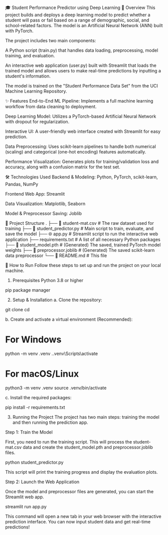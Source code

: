 🎓 Student Performance Predictor using Deep Learning
📝 Overview
This project builds and deploys a deep learning model to predict whether a student will pass or fail based on a range of demographic, social, and school-related factors. The model is an Artificial Neural Network (ANN) built with PyTorch.

The project includes two main components:

A Python script (train.py) that handles data loading, preprocessing, model training, and evaluation.

An interactive web application (user.py) built with Streamlit that loads the trained model and allows users to make real-time predictions by inputting a student's information.

The model is trained on the "Student Performance Data Set" from the UCI Machine Learning Repository.

✨ Features
End-to-End ML Pipeline: Implements a full machine learning workflow from data cleaning to deployment.

Deep Learning Model: Utilizes a PyTorch-based Artificial Neural Network with dropout for regularization.

Interactive UI: A user-friendly web interface created with Streamlit for easy prediction.

Data Preprocessing: Uses scikit-learn pipelines to handle both numerical (scaling) and categorical (one-hot encoding) features automatically.

Performance Visualization: Generates plots for training/validation loss and accuracy, along with a confusion matrix for the test set.

🛠️ Technologies Used
Backend & Modeling: Python, PyTorch, scikit-learn, Pandas, NumPy

Frontend Web App: Streamlit

Data Visualization: Matplotlib, Seaborn

Model & Preprocessor Saving: Joblib

📂 Project Structure
.
├── 📄 student-mat.csv           # The raw dataset used for training
├── 🐍 student_predictor.py      # Main script to train, evaluate, and save the model
├── 🌐 app.py                    # Streamlit script to run the interactive web application
├── requirements.txt          # A list of all necessary Python packages
├── 🧠 student_model.pth          # (Generated) The saved, trained PyTorch model weights
├── 🔄 preprocessor.joblib        # (Generated) The saved scikit-learn data preprocessor
└── 📖 README.md                 # This file

🚀 How to Run
Follow these steps to set up and run the project on your local machine.

1. Prerequisites
Python 3.8 or higher

pip package manager

2. Setup & Installation
a. Clone the repository:

git clone <your-repository-url>
cd <your-repository-directory>

b. Create and activate a virtual environment (Recommended):

# For Windows
python -m venv .venv
.\.venv\Scripts\activate

# For macOS/Linux
python3 -m venv .venv
source .venv/bin/activate

c. Install the required packages:

pip install -r requirements.txt

3. Running the Project
The project has two main steps: training the model and then running the prediction app.

Step 1: Train the Model

First, you need to run the training script. This will process the student-mat.csv data and create the student_model.pth and preprocessor.joblib files.

python student_predictor.py

This script will print the training progress and display the evaluation plots.

Step 2: Launch the Web Application

Once the model and preprocessor files are generated, you can start the Streamlit web app.

streamlit run app.py

This command will open a new tab in your web browser with the interactive prediction interface. You can now input student data and get real-time predictions!